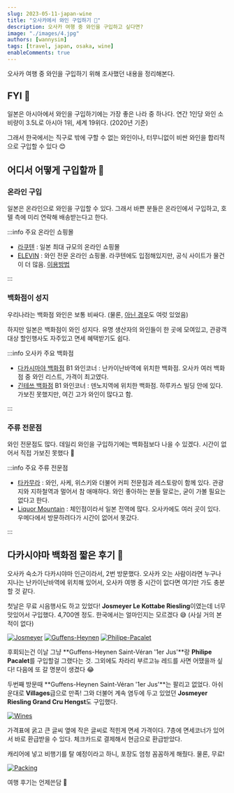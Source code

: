 ```yaml
---
slug: 2023-05-11-japan-wine
title: "오사카에서 와인 구입하기 🍷"
description: 오사카 여행 중 와인을 구입하고 싶다면?
image: "./images/4.jpg"
authors: [wannysim]
tags: [travel, japan, osaka, wine]
enableComments: true
---
```


오사카 여행 중 와인을 구입하기 위해 조사했던 내용을 정리해본다.

<!-- truncate -->

## FYI 📌

일본은 아시아에서 와인을 구입하기에는 가장 좋은 나라 중 하나다. 연간 1인당 와인 소비량이 3.5L로 아시아 1위, 세계 19위다. (2020년 기준)

그래서 한국에서는 직구로 밖에 구할 수 없는 와인이나, 터무니없이 비싼 와인을 합리적으로 구입할 수 있다 😊

## 어디서 어떻게 구입할까 🤔

### 온라인 구입

일본은 온라인으로 와인을 구입할 수 있다. 그래서 바쁜 분들은 온라인에서 구입하고, 호텔 측에 미리 연락해 배송받는다고 한다.

:::info 주요 온라인 쇼핑몰

- [라쿠텐](https://www.rakuten.co.jp/category/wine/) : 일본 최대 규모의 온라인 쇼핑몰
- [ELEVIN](https://www.elevin.jp/) : 와인 전문 온라인 쇼핑몰. 라쿠텐에도 입점해있지만, 공식 사이트가 물건이 더 많음. [이용방법](https://cafe.naver.com/winerack24/223163)

:::

### 백화점이 성지

우리나라는 백화점 와인은 보통 비싸다. (물론, [아닌 경우](https://goo.gl/maps/GNrMgDsMRfcExmJo9?coh=178573&entry=tt)도 여럿 있었음)

하지만 일본은 백화점이 와인 성지다. 유명 생산자의 와인들이 한 곳에 모여있고, 관광객 대상 할인행사도 자주있고 면세 혜택받기도 쉽다.

:::info 오사카 주요 백화점

- [다카시마야 백화점](https://goo.gl/maps/pgRSeL7uGQ6df5jX6?coh=178573&entry=tt) B1 와인코너 : 난카이난바역에 위치한 백화점. 오사카 여러 백화점 중 와인 리스트, 가격이 최고였다.
- [긴테쓰 백화점](https://goo.gl/maps/xCBW3FThrg5KWvpv6?coh=178573&entry=tt) B1 와인코너 : 덴노지역에 위치한 백화점. 하루카스 빌딩 안에 있다. 가보진 못했지만, 여긴 고가 와인이 많다고 함.

:::

### 주류 전문점

와인 전문점도 많다. 데일리 와인을 구입하기에는 백화점보다 나을 수 있겠다. 시간이 없어서 직접 가보진 못했다 🥲

:::info 주요 주류 전문점

- [타카무라](https://goo.gl/maps/bGqrZWFv6JoDcJcz8?coh=178573&entry=tt) : 와인, 사케, 위스키와 더불어 커피 전문점과 레스토랑이 함께 있다. 관광지와 지하철역과 멀어서 참 애매하다. 와인 좋아하는 분들 말로는, 굳이 가볼 필요는 없다고 한다.
- [Liquor Mountain](https://goo.gl/maps/M5fAU2x4yYKLs3Jz5?coh=178573&entry=tt) : 체인점이라서 일본 전역에 많다. 오사카에도 여러 곳이 있다. 우메다에서 방문하려다가 시간이 없어서 못갔다.

:::

## 다카시야마 백화점 짧은 후기 📝

오사카 숙소가 다카시야마 인근이라서, 2번 방문했다.
오사카 오는 사람이라면 누구나 지나는 난카이난바역에 위치해 있어서, 오사카 여행 중 시간이 없다면 여기만 가도 충분할 것 같다.

첫날은 무료 시음행사도 하고 있었다! **Josmeyer Le Kottabe Riesling**이였는데 너무 맛있어서 구입했다. 4,700엔 정도. 한국에서는 얼마인지는 모르겠다 😅 (사실 거의 본적이 없다)

[![Josmeyer](./images/1.jpg)](./images/1.jpg)
[![Guffens-Heynen](./images/2.jpg)](./images/2.jpg)
[![Philipe-Pacalet](./images/3.jpg)](./images/3.jpg)

후회되는건 이날 그냥 **Guffens-Heynen Saint-Véran '1er Jus'**랑 **Philipe Pacalet**를 구입할걸 그랬다는 것. 그외에도 차라리 부르고뉴 레드를 사면 어땠을까 싶다! 다음에 또 갈 명분이 생겼다 😂

두번째 방문때 **Guffens-Heynen Saint-Véran '1er Jus'**는 팔리고 없었다. 아쉬운대로 **Villages**급으로 만족! 그와 더불어 계속 염두에 두고 있었던 **Josmeyer Riesling Grand Cru Hengst**도 구입했다.

[![Wines](./images/4.jpg)](./images/4.jpg)

가격표에 굵고 큰 글씨 옆에 작은 글씨로 적힌게 면세 가격이다. 7층에 면세코너가 있어서 바로 환급받을 수 있다. 체크카드로 결제해서 현금으로 환급받았다.

캐리어에 넣고 비행기를 탈 예정이라고 하니, 포장도 엄청 꼼꼼하게 해줬다. 물론, 무료!

[![Packing](./images/5.jpg)](./images/5.jpg)

여행 후기는 언제쓴담 🤣
